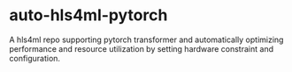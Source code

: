 # auto-hls4ml-pytorch
A hls4ml repo supporting pytorch transformer and automatically optimizing performance and resource utilization by setting hardware constraint and configuration.
